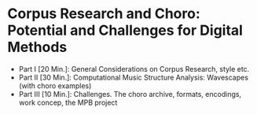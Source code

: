 # Corpus Research and Choro: Potential and Challenges for Digital Methods

* Part I [20 Min.]: General Considerations on Corpus Research, style etc.
* Part II [30 Min.]: Computational Music Structure Analysis: Wavescapes (with choro examples)
* Part III [10 Min.]: Challenges. The choro archive, formats, encodings, work concep, the MPB project
